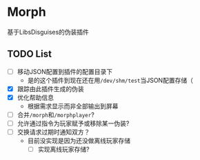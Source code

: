 # Morph
基于LibsDisguises的伪装插件

## TODO List
- [ ] 移动JSON配置到插件的配置目录下
    * 是的这个插件到现在还在用`/dev/shm/test`当JSON配置存储（
- [x] 跟踪由此插件生成的伪装
- [x] 优化帮助信息
    * 根据需求显示而非全部输出到屏幕
- [ ] 合并`/morph`和`/morphplayer`?
- [ ] 允许通过指令为玩家赋予或移除某一伪装?
- [ ] 交换请求过期时通知双方？
    - 目前没实现是因为还没做离线玩家存储
        - [ ] 实现离线玩家存储?